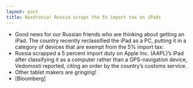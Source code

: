 ```yaml
---
layout: post
title: Nasdrovia! Russia scraps the 5% import tax on iPads
---
```

* Good news for our Russian friends who are thinking about getting an iPad. The country recently reclassified the iPad as a PC, putting it in a category of devices that are exempt from the 5% import tax:
* Russia scrapped a 5 percent import duty on Apple Inc. (AAPL)’s iPad after classifying it as a computer rather than a GPS-navigation device, Vedomosti reported, citing an order by the country’s customs service.
* Other tablet makers are gringing!
* [Bloomberg]

